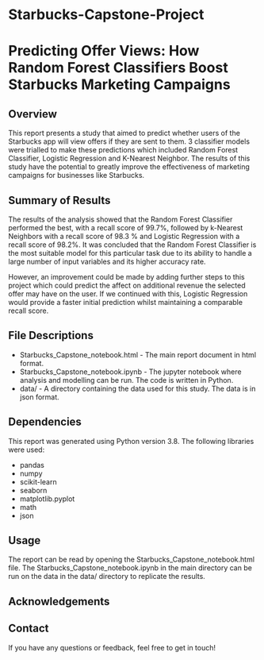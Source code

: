 # Starbucks-Capstone-Project

# Predicting Offer Views: How Random Forest Classifiers Boost Starbucks Marketing Campaigns

## Overview
This report presents a study that aimed to predict whether users of the Starbucks app will view offers if they are sent to them. 3 classifier models were trialled to make these predictions which included Random Forest Classifier, Logistic Regression and K-Nearest Neighbor. The results of this study have the potential to greatly improve the effectiveness of marketing campaigns for businesses like Starbucks.

## Summary of Results
The results of the analysis showed that the Random Forest Classifier performed the best, with a recall score of 99.7%, followed by k-Nearest Neighbors with a recall score of 98.3 % and Logistic Regression with a recall score of 98.2%. It was concluded that the Random Forest Classifier is the most suitable model for this particular task due to its ability to handle a large number of input variables and its higher accuracy rate. 

However, an improvement could be made by adding further steps to this project which could predict the affect on additional revenue the selected offer may have on the user. If we continued with this, Logistic Regression would provide a faster initial prediction whilst maintaining a comparable recall score.

## File Descriptions
- Starbucks_Capstone_notebook.html - The main report document in html format.
- Starbucks_Capstone_notebook.ipynb - The jupyter notebook where analysis and modelling can be run. The code is written in Python.
- data/ - A directory containing the data used for this study. The data is in json format.

## Dependencies
This report was generated using Python version 3.8. The following libraries were used:

- pandas
- numpy
- scikit-learn
- seaborn
- matplotlib.pyplot
- math 
- json

## Usage
The report can be read by opening the Starbucks_Capstone_notebook.html file. The Starbucks_Capstone_notebook.ipynb in the main directory can be run on the data in the data/ directory to replicate the results.

## Acknowledgements 



## Contact
If you have any questions or feedback, feel free to get in touch!

